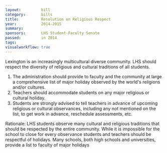 ```yaml
---  
layout:         bill
category:       bills
title:          Resolution on Religious Respect
year:           2014-2015
summary:        
sponsors:       LHS Student-Faculty Senate
passed:         in 2014
tags:           
visualworkflow: true
---
```

 
 Lexington is an increasingly multicultural diverse community.  LHS should respect the diversity of religious and cultural traditions of all students.
 
 1.  The administration should provide to faculty and the community at large a comprehensive list of major holiday observed by the world's religions and/or cultures.
 2.  Teachers should accommodate students on any major religious or cultural holiday.
 3.  Students are strongly advised to tell teachers in advance of upcoming religious or cultural observances, including any not mentioned on the list, to get work in advance, reschedule assessments, etc.
 
 Rationale:
 LHS students observe many cultural and religious traditions that should be respected by the entire community.  While it is impossible for the school to close for every observance students and teachers should be respectful of holidays. Many schools, both high schools and universities, provide a list to faculty of major holidays
